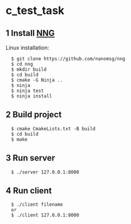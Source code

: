 # c_test_task

## 1 Install [NNG](https://github.com/nanomsg/nng)

Linux installation:
```
  $ git clone https://github.com/nanomsg/nng
  $ cd nng
  $ mkdir build
  $ cd build
  $ cmake -G Ninja ..
  $ ninja
  $ ninja test
  $ ninja install
```
  
## 2 Build project
```
  $ cmake CmakeLists.txt -B build
  $ cd build
  $ make
```
  
## 3 Run server
```
  $ ./server 127.0.0.1:8000
```
  
## 4 Run client
```
  $ ./client filename
  or
  $ ./client 127.0.0.1:8000
```
